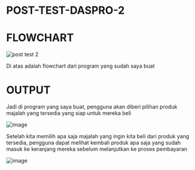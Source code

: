 # POST-TEST-DASPRO-2


# FLOWCHART 

![post test 2](https://github.com/faizizz/POST-TEST-DASPRO-2/assets/144973981/928f678e-fe24-49d2-bc66-174ceeaaa588)

Di atas adalah flowchart dari program yang sudah saya buat

# OUTPUT

Jadi di program yang saya buat, pengguna akan diberi pilihan produk majalah yang tersedia yang siap untuk mereka beli

![image](https://github.com/faizizz/POST-TEST-DASPRO-2/assets/144973981/86e289f4-c837-4420-a7c6-38d1e0335e35)

Setelah kita memilih apa saja majalah yang ingin kita beli dari produk yang tersedia, pengguna dapat melihat kembali produk apa saja yang sudah masuk ke keranjang mereka
sebelum melanjutkan ke proses pembayaran

![image](https://github.com/faizizz/POST-TEST-DASPRO-2/assets/144973981/3fd070d0-a282-4ded-882b-099e346e5fa4)

